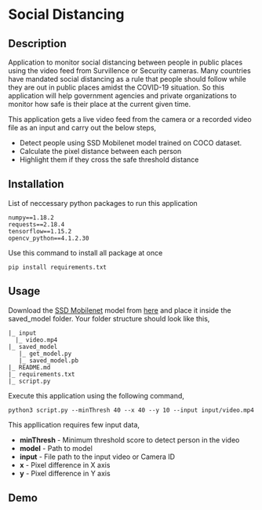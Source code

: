 # Social Distancing
## Description
Application to monitor social distancing between people in public places using the video feed from Survillence or Security cameras.
Many countries have mandated social distancing as a rule that people should follow while they are out in public places amidst the COVID-19 situation. So this application will help government agencies and private organizations to monitor how safe is their place at the current given time.

This application gets a live video feed from the camera or a recorded video file as an input and carry out the below steps,
  - Detect people using SSD Mobilenet model trained on COCO dataset.
  - Calculate the pixel distance between each person
  - Highlight them if they cross the safe threshold distance

## Installation
List of neccessary python packages to run this application
```
numpy==1.18.2
requests==2.18.4
tensorflow==1.15.2
opencv_python==4.1.2.30
```
Use this command to install all package at once
```
pip install requirements.txt 
```
## Usage
Download the [SSD Mobilenet](https://drive.google.com/uc?id=1wqpmLlWht7Ihs1mH2WQnLdKxoSj6c8SN&export=download) model from [here](https://drive.google.com/uc?id=1wqpmLlWht7Ihs1mH2WQnLdKxoSj6c8SN&export=download) and place it inside the saved_model folder. Your folder structure should look like this,
```
|_ input
  |_ video.mp4
|_ saved_model
   |_ get_model.py
   |_ saved_model.pb
|_ README.md
|_ requirements.txt
|_ script.py
```

Execute this application using the following command,
```
python3 script.py --minThresh 40 --x 40 --y 10 --input input/video.mp4
```
This appllication requires few input data,

  - **minThresh** - Minimum threshold score to detect person in the video
  - **model** -  Path to model 
  - **input** - File path to the input video or Camera ID
  - **x** - Pixel difference in X axis
  - **y** - Pixel difference in Y axis
  
 ## Demo
 

